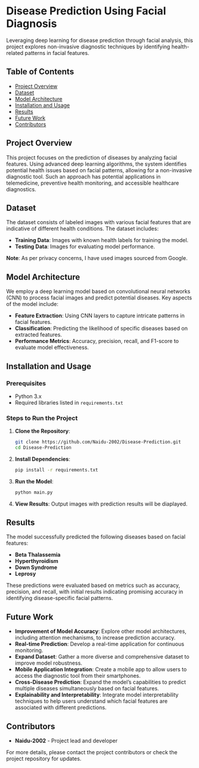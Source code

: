 # Disease Prediction Using Facial Diagnosis

Leveraging deep learning for disease prediction through facial analysis, this project explores non-invasive diagnostic techniques by identifying health-related patterns in facial features.

## Table of Contents
- [Project Overview](#project-overview)
- [Dataset](#dataset)
- [Model Architecture](#model-architecture)
- [Installation and Usage](#installation-and-usage)
- [Results](#results)
- [Future Work](#future-work)
- [Contributors](#contributors)

## Project Overview
This project focuses on the prediction of diseases by analyzing facial features. Using advanced deep learning algorithms, the system identifies potential health issues based on facial patterns, allowing for a non-invasive diagnostic tool. Such an approach has potential applications in telemedicine, preventive health monitoring, and accessible healthcare diagnostics.

## Dataset
The dataset consists of labeled images with various facial features that are indicative of different health conditions. The dataset includes:
- **Training Data**: Images with known health labels for training the model.
- **Testing Data**: Images for evaluating model performance.

**Note**: As per privacy concerns, I have used images sourced from Google.

## Model Architecture
We employ a deep learning model based on convolutional neural networks (CNN) to process facial images and predict potential diseases. Key aspects of the model include:
- **Feature Extraction**: Using CNN layers to capture intricate patterns in facial features.
- **Classification**: Predicting the likelihood of specific diseases based on extracted features.
- **Performance Metrics**: Accuracy, precision, recall, and F1-score to evaluate model effectiveness.

## Installation and Usage

### Prerequisites
- Python 3.x
- Required libraries listed in `requirements.txt`

### Steps to Run the Project
1. **Clone the Repository**:
   ```bash
   git clone https://github.com/Naidu-2002/Disease-Prediction.git
   cd Disease-Prediction

2. **Install Dependencies**:
   ```bash
   pip install -r requirements.txt

3. **Run the Model**:
   ```bash
   python main.py

4. **View Results**:
   Output images with prediction results will be diaplayed.

## Results
The model successfully predicted the following diseases based on facial features:
- **Beta Thalassemia**
- **Hyperthyroidism**
- **Down Syndrome**
- **Leprosy**

These predictions were evaluated based on metrics such as accuracy, precision, and recall, with initial results indicating promising accuracy in identifying disease-specific facial patterns.

## Future Work
- **Improvement of Model Accuracy**: Explore other model architectures, including attention mechanisms, to increase prediction accuracy.
- **Real-time Prediction**: Develop a real-time application for continuous monitoring.
- **Expand Dataset**: Gather a more diverse and comprehensive dataset to improve model robustness.
- **Mobile Application Integration**: Create a mobile app to allow users to access the diagnostic tool from their smartphones.
- **Cross-Disease Prediction**: Expand the model’s capabilities to predict multiple diseases simultaneously based on facial features.
- **Explainability and Interpretability**: Integrate model interpretability techniques to help users understand which facial features are associated with different predictions.

## Contributors
- **Naidu-2002** - Project lead and developer

For more details, please contact the project contributors or check the project repository for updates.
